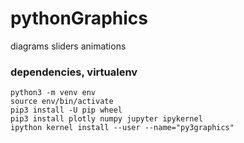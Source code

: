# pythonGraphics
diagrams sliders animations

### dependencies, virtualenv
```
python3 -m venv env
source env/bin/activate
pip3 install -U pip wheel
pip3 install plotly numpy jupyter ipykernel
ipython kernel install --user --name="py3graphics"
```